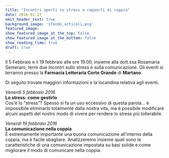 ```yaml
---
title: "Incontri aperti su stress e rapporti di coppia"
date: 2016-01-27
omit_header_text: true
background_image: 'sfondo_articoli.png'
featured_image: 
show_featured_image_at_the_top: false
show_featured_image_at_the_bottom: false
show_reading_time: true
draft: true
---
```


Il 5 Febbraio e il 19 febbraio alle ore 19.00, insieme alla dott.ssa Rosamaria
Semeraro, terrò due incontri sullo stress e sulla comunicazione. Gli eventi si
terranno presso la **Farmacia Letteraria Corte Grande** di **Martano**.  
  
Di seguito trovate maggiori informazioni e la locandina relativa agli eventi.  
  
_Venerdì 5 febbraio 2016_  
 **Lo stress: come gestirlo**  
Cos'è lo “stress”? Spesso si fa un uso eccessivo di questa parola… è
impossibile eliminarlo totalmente dalla nostra vita, ma è possibile modificare
alcuni aspetti del nostro modo di vivere per rendere lo stress più
tollerabile.​  
  
_Venerdì 19 febbraio 2016_  
 **La comunicazione nella coppia**  
È estremamente importante una buona comunicazione all'interno della coppia, ma
è facile sbagliare. Analizzeremo insieme quali sono le caratteristiche di una
comunicazione impostata su basi solide e come migliorare il modo di comunicare
nella coppia.

